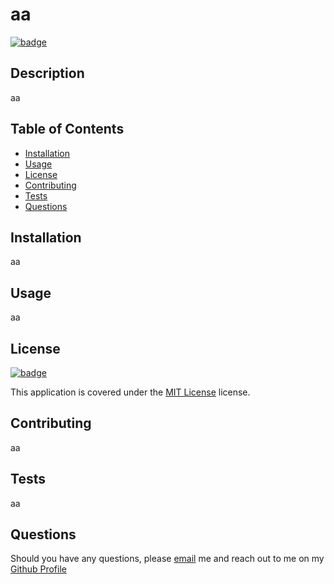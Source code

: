 # aa

[![badge](https://img.shields.io/badge/license-MIT_License-purple)](https://choosealicense.com/licenses/mit)

## Description

aa

## Table of Contents

- [Installation](#installation)
- [Usage](#usage)
- [License](#license)
- [Contributing](#contributing)
- [Tests](#tests)
- [Questions](#questions)

## Installation

aa

## Usage

aa

## License

[![badge](https://img.shields.io/badge/license-MIT_License-purple)](https://choosealicense.com/licenses/mit)

This application is covered under the [MIT License](https://choosealicense.com/licenses/mit) license.

## Contributing

aa

## Tests

aa

## Questions

Should you have any questions, please [email](aa) me and reach out to me on my [Github Profile](https://github.com/aa)
